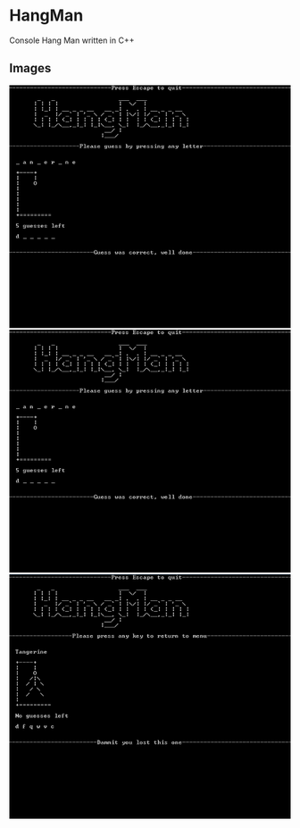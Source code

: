 # HangMan
Console Hang Man written in C++

## Images
![alt tag](https://raw.githubusercontent.com/VictorLeach96/HangMan/master/Image_1.png)
![alt tag](https://raw.githubusercontent.com/VictorLeach96/HangMan/master/Image_2.png)
![alt tag](https://raw.githubusercontent.com/VictorLeach96/HangMan/master/Image_3.png)
